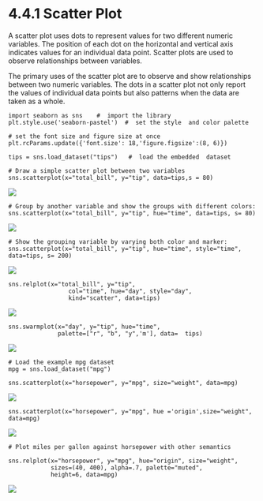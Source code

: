 # 4.4.1 Scatter Plot

A scatter plot uses dots to represent values for two different numeric variables. The position of each dot on the horizontal and vertical axis indicates values for an individual data point. Scatter plots are used to observe relationships between variables.

The primary uses of the scatter plot are to observe and show relationships between two numeric variables. The dots in a scatter plot not only report the values of individual data points but also patterns when the data are taken as a whole.

```text
import seaborn as sns    #  import the library
plt.style.use('seaborn-pastel')  #  set the style  and color palette

# set the font size and figure size at once
plt.rcParams.update({'font.size': 18,'figure.figsize':(8, 6)})
```

```text
tips = sns.load_dataset("tips")   #  load the embedded  dataset

# Draw a simple scatter plot between two variables
sns.scatterplot(x="total_bill", y="tip", data=tips,s = 80)
```

![](../../.gitbook/assets/download-4.png)

```text
# Group by another variable and show the groups with different colors:
sns.scatterplot(x="total_bill", y="tip", hue="time", data=tips, s= 80)
```

![](../../.gitbook/assets/download-1%20%284%29.png)

```text
# Show the grouping variable by varying both color and marker:
sns.scatterplot(x="total_bill", y="tip", hue="time", style="time", data=tips, s= 200)
```

![](../../.gitbook/assets/download-2%20%285%29.png)

```text
sns.relplot(x="total_bill", y="tip",
                 col="time", hue="day", style="day",
                 kind="scatter", data=tips)
```

![](../../.gitbook/assets/download-3%20%281%29.png)

```text
sns.swarmplot(x="day", y="tip", hue="time",
              palette=["r", "b", "y",'m'], data=  tips)
```

![](../../.gitbook/assets/download-7.png)

```text
# Load the example mpg dataset
mpg = sns.load_dataset("mpg")
```

```text
sns.scatterplot(x="horsepower", y="mpg", size="weight", data=mpg)
```

![](../../.gitbook/assets/download-4%20%281%29.png)

```text
sns.scatterplot(x="horsepower", y="mpg", hue ='origin',size="weight", data=mpg)
```

![](../../.gitbook/assets/download-5.png)

```text
# Plot miles per gallon against horsepower with other semantics

sns.relplot(x="horsepower", y="mpg", hue="origin", size="weight",
            sizes=(40, 400), alpha=.7, palette="muted",
            height=6, data=mpg)
```

![](../../.gitbook/assets/download-2%20%284%29.png)

